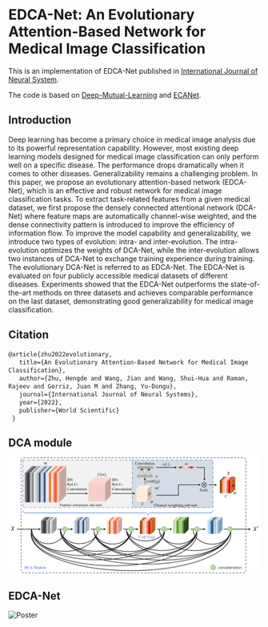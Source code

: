 # EDCA-Net: An Evolutionary Attention-Based Network for Medical Image Classification
This is an implementation of EDCA-Net published in [International Journal of Neural System](https://www.worldscientific.com/doi/10.1142/S0129065723500107).

The code is based on [Deep-Mutual-Learning](https://github.com/chxy95/Deep-Mutual-Learning) and [ECANet](https://github.com/BangguWu/ECANet).

## Introduction
Deep learning has become a primary choice in medical image analysis due to its powerful representation capability. However, most existing deep learning models designed for medical image classification can only perform well on a specific disease. The performance drops dramatically when it comes to other diseases. Generalizability remains a challenging problem. In this paper, we propose an evolutionary attention-based network (EDCA-Net), which is an effective and robust network for medical image classification tasks. To extract task-related features from a given medical dataset, we first propose the densely connected attentional network (DCA-Net) where feature maps are automatically channel-wise weighted, and the dense connectivity pattern is introduced to improve the efficiency of information flow. To improve the model capability and generalizability, we introduce two types of evolution: intra- and inter-evolution. The intra-evolution optimizes the weights of DCA-Net, while the inter-evolution allows two instances of DCA-Net to exchange training experience during training. The evolutionary DCA-Net is referred to as EDCA-Net. The EDCA-Net is evaluated on four publicly accessible medical datasets of different diseases. Experiments showed that the EDCA-Net outperforms the state-of-the-art methods on three datasets and achieves comparable performance on the last dataset, demonstrating good generalizability for medical image classification.

## Citation

    @article{zhu2022evolutionary,
       title={An Evolutionary Attention-Based Network for Medical Image Classification},
       author={Zhu, Hengde and Wang, Jian and Wang, Shui-Hua and Raman, Rajeev and Gorriz, Juan M and Zhang, Yu-Dongu},
       journal={International Journal of Neural Systems},
       year={2022},
       publisher={World Scientific}
     }

## DCA module

![Poster](figures/dca.png)

## EDCA-Net

![Poster](figures/edca.png)
